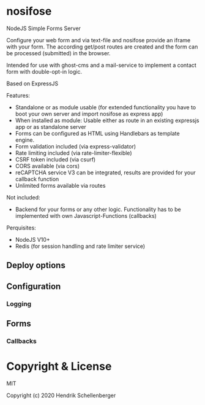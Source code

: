 # nosifose
NodeJS Simple Forms Server

Configure your web form and via text-file and nosifose provide an iframe 
with your form. The according get/post routes are created and the form 
can be processed (submitted) in the browser.
 
Intended for use with ghost-cms and a mail-service to implement a
contact form with double-opt-in logic.

Based on ExpressJS

Features:
+ Standalone or as module usable (for extended functionality you have to boot your own server and import nosifose as express app)
+ When installed as module: Usable either as route in an existing expressjs app or as standalone server
+ Forms can be configured as HTML using Handlebars as template engine.
+ Form validation included (via express-validator)
+ Rate limiting included (via rate-limiter-flexible)
+ CSRF token included (via csurf)
+ CORS available (via cors)
+ reCAPTCHA service V3 can be integrated, results are provided for your callback function 
+ Unlimited forms available via routes

Not included:
+ Backend for your forms or any other logic. Functionality has to be implemented with own Javascript-Functions (callbacks)

Perquisites:
+ NodeJS V10+
+ Redis (for session handling and rate limiter service)

## Deploy options

## Configuration

### Logging

## Forms

### Callbacks 

# Copyright & License

MIT

Copyright (c) 2020 Hendrik Schellenberger


